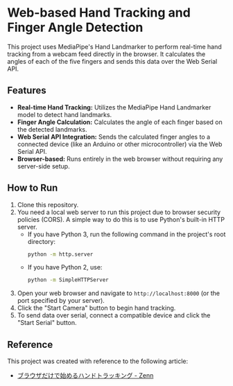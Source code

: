 # Web-based Hand Tracking and Finger Angle Detection

This project uses MediaPipe's Hand Landmarker to perform real-time hand tracking from a webcam feed directly in the browser. It calculates the angles of each of the five fingers and sends this data over the Web Serial API.

## Features

- **Real-time Hand Tracking:** Utilizes the MediaPipe Hand Landmarker model to detect hand landmarks.
- **Finger Angle Calculation:** Calculates the angle of each finger based on the detected landmarks.
- **Web Serial API Integration:** Sends the calculated finger angles to a connected device (like an Arduino or other microcontroller) via the Web Serial API.
- **Browser-based:** Runs entirely in the web browser without requiring any server-side setup.

## How to Run

1.  Clone this repository.
2.  You need a local web server to run this project due to browser security policies (CORS). A simple way to do this is to use Python's built-in HTTP server.
    -   If you have Python 3, run the following command in the project's root directory:
        ```bash
        python -m http.server
        ```
    -   If you have Python 2, use:
        ```bash
        python -m SimpleHTTPServer
        ```
3.  Open your web browser and navigate to `http://localhost:8000` (or the port specified by your server).
4.  Click the "Start Camera" button to begin hand tracking.
5.  To send data over serial, connect a compatible device and click the "Start Serial" button.

## Reference

This project was created with reference to the following article:

-   [ブラウザだけで始めるハンドトラッキング - Zenn](https://zenn.dev/tkada/articles/600efba2db186b)
